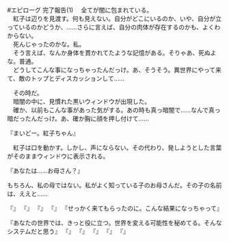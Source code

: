 #エピローグ 完了報告(1)
　全てが闇に包まれている。  
　紅子は辺りを見渡す。何も見えない。自分がどこにいるのか、いや、自分が立っているのかどうか、……さらに言えば、自分の肉体が存在するのかも、よくわからない。  
　死んじゃったのかな。私。  
　そう言えば、なんか身体を貫かれてたような記憶がある。そりゃあ、死ぬよな。普通。  
　どうしてこんな事になっちゃったんだっけ。あ、そうそう。異世界にやって来て、敵のトップとディスカッションして……

　その時だ。  
　暗闇の中に、見慣れた黒いウィンドウが出現した。  
　確か、以前もこんな事があった気がする。あの時も真っ暗闇で……なんで真っ暗だったんだっけ。あ、確か胸に顔を押し付けて……

『まいどー。紅子ちゃん』

　紅子は口を動かす。しかし、声にならない。その代わり、発しようとした言葉がそのままウィンドウに表示される。

『あなたは……お母さん？』

もちろん、私の母ではない。私がよく知っている子のお母さんだ。その子の名前は、ええと……

『』
『』
『』
『』
『せっかく来てもらったのに。こんな結果になっちゃって』

『あなたの世界では、きっと役に立つ。世界を変える可能性を秘めてる。そんなシステムだと思う』
『』
『』
『』
『』
『』
